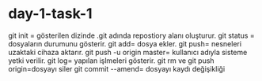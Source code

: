 # day-1-task-1
git init = gösterilen dizinde .git adında repostiory alanı oluşturur.
git status = dosyaların durumunu gösterir.
git add= dosya ekler.
git push= nesneleri uzaktaki cihaza aktarır.
git push -u origin master= kullanıcı adıyla sisteme yetki verilir.
git log= yapılan işlmeleri gösterir.
git rm ve git push origin=dosyayı siler
git commit --amend= dosyayı kaydı değişikliği
